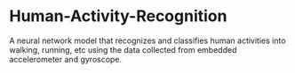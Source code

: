 # Human-Activity-Recognition
A neural network model that recognizes and classifies human activities into walking, running, etc using the data collected from embedded accelerometer and gyroscope.
